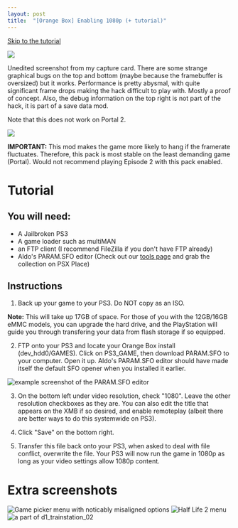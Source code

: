 ```yaml
---
layout: post
title:  "[Orange Box] Enabling 1080p (+ tutorial)"
---
```


[Skip to the tutorial](#tutorial)

![](../postassets/old/Screenshot3.png)

Unedited screenshot from my capture card. There are some strange graphical bugs on the top and bottom (maybe because the framebuffer is oversized) but it works. Performance is pretty abysmal, with quite significant frame drops making the hack difficult to play with. Mostly a proof of concept. Also, the debug information on the top right is not part of the hack, it is part of a save data mod.

Note that this does not work on Portal 2.

![](../postassets/old/Screenshot4.png)

**IMPORTANT:** This mod makes the game more likely to hang if the framerate fluctuates. Therefore, this pack is most stable on the least demanding game (Portal). Would not recommend playing Episode 2 with this pack enabled. 

# Tutorial

## You will need:

* A Jailbroken PS3
* A game loader such as multiMAN
* an FTP client (I recommend FileZilla if you don't have FTP already)
* Aldo's PARAM.SFO editor (Check out our [tools page](/tools-of-the-trade/) and grab the collection on PSX Place)

## Instructions

1) Back up your game to your PS3. Do NOT copy as an ISO.

**Note:** This will take up 17GB of space. For those of you with the 12GB/16GB eMMC models, you can upgrade the hard drive, and the PlayStation will guide you through transfering your data from flash storage if so equipped.

2) FTP onto your PS3 and locate your Orange Box install (dev_hdd0/GAMES). Click on PS3_GAME, then download PARAM.SFO to your computer. Open it up. Aldo's PARAM.SFO editor should have made itself the default SFO opener when you installed it earlier.

![example screenshot of the PARAM.SFO editor](../postassets/old/aldo.png)

3) On the bottom left under video resolution, check "1080". Leave the other resolution checkboxes as they are. You can also edit the title that appears on the XMB if so desired, and enable remoteplay (albeit there are better ways to do this systemwide on PS3).

4) Click "Save" on the bottom right.

5) Transfer this file back onto your PS3, when asked to deal with file conflict, overwrite the file. Your PS3 will now run the game in 1080p as long as your video settings allow 1080p content.

# Extra screenshots

![Game picker menu with noticably misaligned options](../postassets/old/Screenshot1.png)
![Half Life 2 menu](../postassets/old/Screenshot2.png)
![a part of d1_trainstation_02](../postassets/old/Screenshot5.png)
